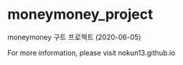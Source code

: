 # moneymoney_project
moneymoney 구트 프로젝트 (2020-06-05)

For more information, please visit nokun13.github.io
